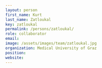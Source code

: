 ```yaml
---
layout: person
first_name: Kurt
last_name: Zatloukal
key: zatloukal
permalink: /persons/zatloukal/
role: collaborator
email: 
image: /assets/images/team/zatloukal.jpg
organization: Medical University of Graz
position: 
website: 
---
```

